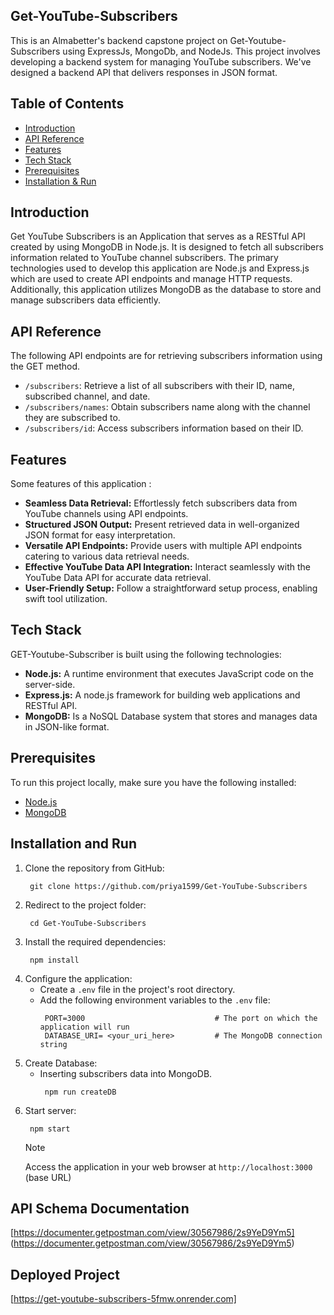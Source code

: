 ## Get-YouTube-Subscribers

This is an Almabetter's backend capstone project on Get-Youtube-Subscribers using ExpressJs, MongoDb, and NodeJs. This project involves developing a backend system for managing YouTube subscribers. We've designed a backend API that delivers responses in JSON format. 

## Table of Contents

- [Introduction ](#introduction)
- [API Reference ](#api-reference)
- [Features ](#features)
- [Tech Stack ](#tech-stack)
- [Prerequisites ](#prerequisites)
- [Installation & Run](#installation-and-run)
  


## Introduction
Get YouTube Subscribers is an Application that serves as a RESTful API created by using MongoDB in Node.js. It is designed to fetch all subscribers information related to YouTube channel subscribers. The primary technologies used to develop this application are Node.js and Express.js which are used to create API endpoints and manage HTTP requests. Additionally, this application utilizes MongoDB as the database to store and manage subscribers data efficiently.

## API Reference
The following API endpoints are for retrieving subscribers information using the GET method. 

- `/subscribers`: Retrieve a list of all subscribers with their ID, name, subscribed channel, and date.
- `/subscribers/names`: Obtain subscribers name along with the channel they are subscribed to.
- `/subscribers/id`: Access subscribers information based on their ID.


## Features
Some features of this application :
- **Seamless Data Retrieval:** Effortlessly fetch subscribers data from YouTube channels using API endpoints.
- **Structured JSON Output:** Present retrieved data in well-organized JSON format for easy interpretation.
- **Versatile API Endpoints:** Provide users with multiple API endpoints catering to various data retrieval needs.
- **Effective YouTube Data API Integration:** Interact seamlessly with the YouTube Data API for accurate data retrieval.
- **User-Friendly Setup:** Follow a straightforward setup process, enabling swift tool utilization.

## Tech Stack
GET-Youtube-Subscriber is built using the following technologies:

- **Node.js:** A runtime environment that executes JavaScript code on the server-side.
- **Express.js:** A node.js framework for building web applications and RESTful API.
- **MongoDB:** Is a NoSQL Database system that stores and manages data in JSON-like format.

## Prerequisites

To run this project locally, make sure you have the following installed:

- [Node.js](https://nodejs.org/)
- [MongoDB](https://www.mongodb.com/)

## Installation and Run
1. Clone the repository from GitHub:
    ```
     git clone https://github.com/priya1599/Get-YouTube-Subscribers
    ```
2. Redirect to the project folder:
    ```
     cd Get-YouTube-Subscribers
    ```
3. Install the required dependencies:
    ```
     npm install
    ```
4. Configure the application:
   - Create a `.env` file in the project's root directory.
   - Add the following environment variables to the `.env` file:
      ```
       PORT=3000                             # The port on which the application will run
       DATABASE_URI= <your_uri_here>         # The MongoDB connection string
      ```
5. Create Database:
    - Inserting subscribers data into MongoDB.
        ```
         npm run createDB
        ```
6. Start server:
    ```
     npm start
    ```
    > [!NOTE]
    > Access the  application in your web browser at `http://localhost:3000` (base URL)



## API Schema Documentation
 [https://documenter.getpostman.com/view/30567986/2s9YeD9Ym5] (https://documenter.getpostman.com/view/30567986/2s9YeD9Ym5)


## Deployed Project
[https://get-youtube-subscribers-5fmw.onrender.com]








